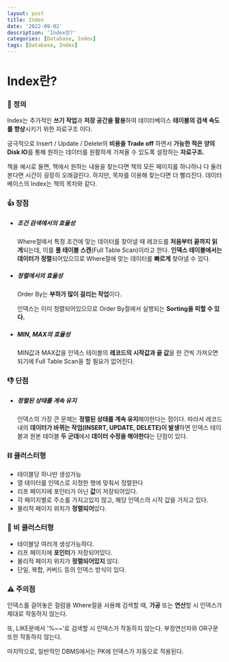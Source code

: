 ```yaml
---
layout: post
title: Index
date: '2022-09-02'
description: 'Index란?'
categories: [Database, Index]
tags: [Database, Index]
---
```

# Index란?

### 📌 정의

Index는 추가적인 **쓰기 작업**과 **저장 공간을 활용**하여 데이터베이스 **테이블의 검색 속도를 향상**시키기 위한 자료구조 이다.

궁극적으로 Insert / Update / Delete의 **비용을 Trade off** 하면서 **가능한 적은 양의 Disk IO**를 통해 원하는 데이터를 원활하게 가져올 수 있도록 설정하는 **자료구조.**

책을 예시로 들면, 책에서 원하는 내용을 찾는다면 책의 모든 페이지를 하나하나 다 둘러본다면 시간이 굉장히 오래걸린다. 하지만, 목차를 이용해 찾는다면 더 빨리진다. 데이터베이스의 Index는 책의 목차와 같다.

### 👍 장점

- ##### 조건 검색에서의 효율성

  Where절에서 특정 조건에 맞는 데이터를 찾아낼 때 레코드를 **처음부터 끝까지 읽게**되는데, 이를 **풀 테이블 스캔**(Full Table Scan)이라고 한다. **인덱스 테이블에서는 데이터가 정렬**되어있으므로 Where절에 맞는 데이터를 **빠르게** 찾아낼 수 있다.

- ##### 정렬에서의 효율성

  Order By는 **부하가 많이 걸리는 작업**이다.

  인덱스는 이미 정렬되어있으므로 Order By절에서 실행되는 **Sorting을 피할 수 있다.**

- ##### MIN, MAX의 효율성

  MIN값과 MAX값을 인덱스 테이블의 **레코드의 시작값과 끝 값**을 한 건씩 가져오면 되기에 Full Table Scan을 할 필요가 없어진다.

### 👎 단점

- ##### 정렬된 상태를 계속 유지

  인덱스의 가장 큰 문제는 **정렬된 상태를 계속 유지**해야한다는 점이다. 따라서 레코드 내의 **데이터가 바뀌는 작업(INSERT, UPDATE, DELETE)이 발생**하면 인덱스 테이블과 원본 테이블 **두 군데**에서 **데이터 수정을 해야한다**는 단점이 있다.

### ⛓ 클러스터형

- 테이블당 하나만 생성가능
- 열 테이터를 인덱스로 지정한 행에 맞춰서 정렬한다
- 리프 페이지에 포인터가 아닌 **값**이 저장되어있다.
- 각 페이지별로 주소를 가지고있지 않고, 해당 인덱스의 시작 값을 가지고 있다.
- 물리적 페이지 위치가 **정렬되어**있다.

### 🔗 비 클러스터형

- 테이블당 여러개 생성가능하다.
- 리프 페이지에 **포인터**가 저장되어있다.
- 물리적 페이지 위치가 **정렬되어있지** 않다.
- 단일, 복합, 커버드 등의 인덱스 방식이 있다.

### ⚠ 주의점

인덱스를 걸어놓은 컬럼을 Where절을 사용해 검색할 때, **가공** 또는 **연산**할 시 인덱스가 제대로 작동하지 않는다.

또, LIKE문에서 '%~~'로 검색할 시 인덱스가 작동하지 않는다. 부정연산자와 OR구문 또한 작동하지 않는다.

마지막으로, 일반적인 DBMS에서는 PK에 인덱스가 자동으로 적용된다.

